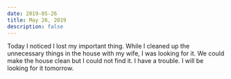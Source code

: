 ```yaml
---
date: 2019-05-26
title: May 26, 2019
description: false
---
```


Today I noticed I lost my important thing. While I cleaned up the unnecessary things in the house with my wife, I was looking for it. We could make the house clean but I could not find it. I have a trouble. I will be looking for it tomorrow.